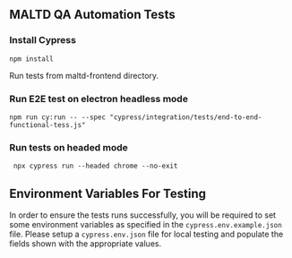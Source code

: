 ## MALTD QA Automation Tests

### Install Cypress

```
npm install
```

Run tests from maltd-frontend directory.

### Run E2E test on electron headless mode

```
npm run cy:run -- --spec "cypress/integration/tests/end-to-end-functional-tess.js"
```

### Run tests on headed mode

```
 npx cypress run --headed chrome --no-exit
```

## Environment Variables For Testing

In order to ensure the tests runs successfully, you will be required to set some environment variables as specified in the `cypress.env.example.json` file. Please setup a `cypress.env.json` file for local testing and populate the fields shown with the appropriate values.

